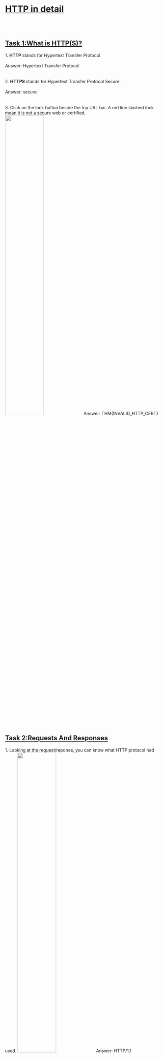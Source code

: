 <h1><ins>HTTP in detail</ins></h1><br><br>

<h2><ins>Task 1:What is HTTP(S)?</ins></h2>
1. <b>HTTP</b> stands for Hypertext Transfer Protocol. <br><br>
Answer: Hypertext Transfer Protocol <br><br><br>
2. <b>HTTPS</b> stands for Hypertext Transfer Protocol Secure.<br><br>
Answer: secure <br><br><br>
3. Click on the lock button beside the top URL bar. A red line slashed lock mean it is not a secure web or certified.
<img src=https://user-images.githubusercontent.com/78288358/167585060-b25c92b0-0fc9-4d17-b31f-4d3412981a55.png style="width:50%; height:50%;">
Answer: THM{INVALID_HTTP_CERT} <br><br><br>


<h2><ins>Task 2:Requests And Responses</ins></h2>
1. Looking at the request/reponse, you can know what HTTP protocol had used.
<img src=https://user-images.githubusercontent.com/78288358/167585620-a8c97087-8495-4ed6-ac49-5e894a1c32f1.png style="width:50%; height:50%;">
Answer: HTTP/1.1<br><br><br>
2. <b>Content-length</b> in response show how much data in return. <br><br>
Answer: Content-length <br><br><br>
 
<h2><ins>Task 3:HTTP Methods</ins></h2>
1. <b>POST</b> method is used to receive the input from user and create an account or submitting new data and creating new records. <br><br>
Answer: POST <br><br><br>
2. <b>PUT</b> method is used to update the data information.<br><br>
Answer: PUT <br><br><br>
3. <b>DELETE</b> method to delete the records from web server. <br><br>
Answer: DELETE <br><br><br>
4. <b>GET</b> method to retrieve information from web server.<br><br>
Answer: GET <br><br><br>

<h2><ins>Task 4:HTTP Status Codes</ins></h2>
200- GOOD AND RECEIVED OK<br>
201- CREATED<br>
301- Permanent Redirect<br>
302- Temporary Redirect<br>
400- Bad Request<br>
401- Not Authorized<br>
403- Forbidden<br>
404- Page Not Found<br>
405- Method not Allowed<br>
500- Internal Service Error<br>
503- Service Unavailable<br><br>
1. Answer: 201<br><br>
2. Answer: 404<br><br>
3. Answer: 503<br><br>
4. Answer: 401<br><br><br>

<h2><ins>Task 5:Headers</ins></h2>
1. <b>User-agent</b> describes what web browser is being used in web server.<br><br>
Answer: User-agent<br><br><br>
2. <b>Content-type</b> describe what type of data can be expected in return<br><br>
Answer: Content-type<br><br><br>
3. <b>Host</b> describe which website is being requested.<br><br>
Answer: Host<br><br><br>

<h2><ins>Task 6:Cookies</ins></h2>
1. You can set cookie by adding <b>"Set-Cookie"</b> on web request.<br><br>
Answer: Set-Cookie<br><br><br>

<h2><ins>Task 7:Making Requests</ins></h2>
1. <img src=https://user-images.githubusercontent.com/78288358/168086318-f6a152c4-5e1f-45fb-8c5d-118cb552e096.png style="width:50%; height:50%;">
Answer: THM{YOU'RE_IN_THE_ROOM} <br><br><br>
2. <img src=https://user-images.githubusercontent.com/78288358/168086532-b9130231-abcf-479c-aab7-006dda005e91.png style="width:50%; height:50%;">
<img src=https://user-images.githubusercontent.com/78288358/168086497-013f42db-be7d-42fc-a2ca-6818ae42ff84.png style="width:50%; height:50%;">
Answer: THM{YOU_FOUND_THE_BLOG} <br><br><br>
3. <img src=https://user-images.githubusercontent.com/78288358/168086817-b40fbc5d-7124-40d8-abca-65980096329b.png style="width:50%; height:50%;">
Answer: THM{USER_IS_DELETED}<br><br><br>
4.<img src=https://user-images.githubusercontent.com/78288358/168087045-8bdeae50-bb08-41b6-89e3-bdce5ec8219d.png style="width:50%; height:50%;">
<img src=https://user-images.githubusercontent.com/78288358/168087089-b025b92a-d02b-4149-80f9-f7b80227f33b.png style="width:50%; height:50%;">
Answer: THM{USER_HAS_UPDATED}<br><br><br>
5. <img src=https://user-images.githubusercontent.com/78288358/168087585-ff9747c4-dfe1-4bd4-8c25-4ec9f29ff6d2.png style="width:50%; height:50%;">
<img src=https://user-images.githubusercontent.com/78288358/168087534-c7930d79-37d8-457d-bf3c-6e6d66aebd55.png style="width:50%; height:50%;">
Answer: THM{HTTP_REQUEST_MASTER}<br><br><br>




